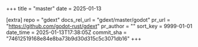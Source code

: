 +++
title = "master"
date = 2025-01-13

[extra]
repo = "gdext"
docs_rel_url = "gdext/master/godot"
pr_url = "https://github.com/godot-rust/gdext"
pr_author = ""
sort_key = 9999-01-01
date_time = 2025-01-13T17:38:05Z
commit_sha = "74612519168e84e8ba73b9d30d315c5c3071db16"
+++


